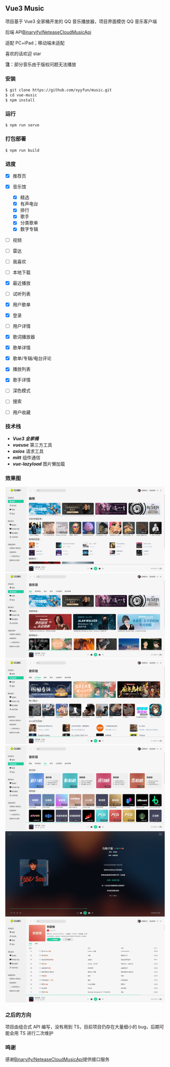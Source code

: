 <p align="center">
	<a href="https://github.com/vuejs/vue"><img src="https://img.shields.io/badge/vue-v3.2.13-blue" alt=""></a>
	<a href="https://github.com/axios/axios"><img src="https://img.shields.io/badge/axios-v1.3.4-blue" alt=""></a>
	<a href="https://github.com/vueuse/vueuse"><img src="https://img.shields.io/badge/vueuse-v9.13.0-green" alt=""></a>
	<a href="https://github.com/developit/mitt"><img src="https://img.shields.io/badge/mitt-v3.0.0-blue" alt=""></a>
	<a href="https://github.com/hilongjw/vue-lazyload"><img src="https://img.shields.io/badge/vue--lazyload-v3.0.0--rc.2-orange" alt=""></a>
</p>

## Vue3 Music

项目基于 Vue3 全家桶开发的 QQ 音乐播放器，项目界面模仿 QQ 音乐客户端

后端 API[Binaryify/NeteaseCloudMusicApi](https://github.com/Binaryify/NeteaseCloudMusicApi)

适配 PC+iPad；移动端未适配

喜欢的话欢迎 star

**注**：部分音乐由于版权问题无法播放

### 安装

```
$ git clone https://github.com/xyyfun/music.git
$ cd vue-music
$ npm install
```

### 运行

```
$ npm run serve
```

### 打包部署

```
$ npm run build
```

### 进度

- [x] 推荐页
- [x] 音乐馆

  - [x] 精选
  - [x] 有声电台
  - [x] 排行
  - [x] 歌手
  - [x] 分类歌单
  - [x] 数字专辑

- [ ] 视频
- [ ] 雷达
- [ ] 我喜欢
- [ ] 本地下载
- [x] 最近播放
- [ ] 试听列表
- [x] 用户歌单
- [x] 登录
- [ ] 用户详情
- [x] 歌词播放器
- [x] 歌单详情
- [x] 歌单/专辑/电台评论
- [x] 播放列表
- [x] 歌手详情
- [ ] 深色模式
- [ ] 搜索
- [ ] 用户收藏

### 技术栈

- **_Vue3 全家桶_**
- **_vueuse_** 第三方工具
- **_axios_** 请求工具
- **_mitt_** 组件通信
- **_vue-lazyload_** 图片懒加载

### 效果图

![首页](./image/uTools_1681392203600.png)
![音乐馆-精选](./image/uTools_1681392278499.png)
![音乐馆-有声电台](./image/uTools_1681392289524.png)
![音乐馆-排行](./image/uTools_1681392302552.png)
![播放器](./image/uTools_1681392327499.png)
![歌单](./image/uTools_1681392409401.png)

### 之后的方向

项目由组合式 API 编写，没有用到 TS，目前项目仍存在大量细小的 bug，后期可能会用 TS 进行二次维护

### 鸣谢

感谢[Binaryify/NeteaseCloudMusicApi](https://github.com/Binaryify/NeteaseCloudMusicApi)提供接口服务
